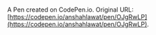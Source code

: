 # 

A Pen created on CodePen.io. Original URL: [https://codepen.io/anshahlawat/pen/OJgRwLP](https://codepen.io/anshahlawat/pen/OJgRwLP).


